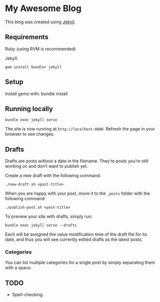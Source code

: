 # My Awesome Blog

This blog was created using [Jekyll](https://jekyllrb.com/).

## Requirements

Ruby (using RVM is recommended)

Jekyll:

    gem install bundler jekyll

## Setup
Install gems with:
    bundle install

## Running locally 
    bundle exec jekyll serve

The site is now running at `http://localhost:4000`. Refresh the page in your browser to see changes.

## Drafts
Drafts are posts without a date in the filename. They’re posts you’re still working on and don’t want to publish yet.

Create a new draft with the following command:

    ./new-draft.sh <post-title>

When you are happy with your post, move it to the `_posts` folder with the following command:

    ./publish-post.sh <post-title>

To preview your site with drafts, simply run: 

    bundle exec jekyll serve --drafts

Each will be assigned the value modification time of the draft file for its date, and thus you will see currently edited drafts as the latest posts.

### Categories
You can list multiple categories for a single post by simply separating them with a space.

## TODO

* Spell-checking.
